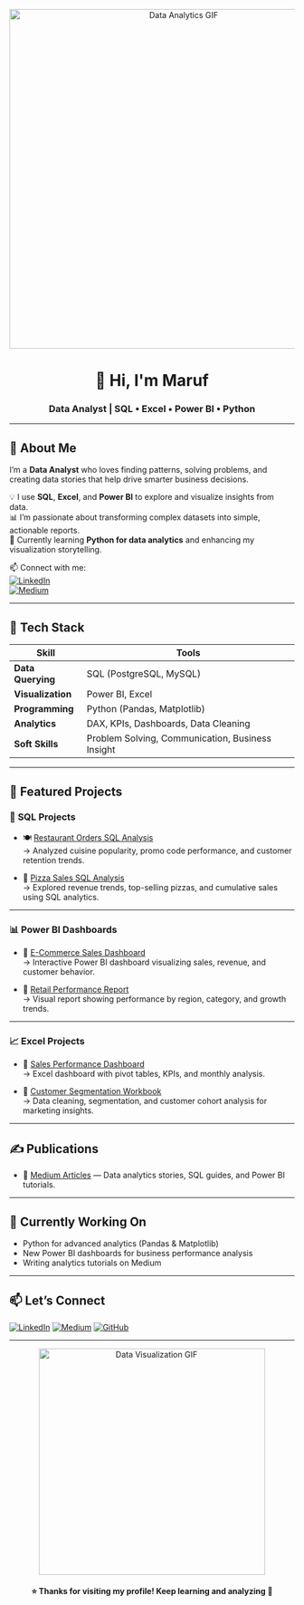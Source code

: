 <!-- Profile Header GIF -->
<p align="center">
  <img src="https://media.giphy.com/media/26tn33aiTi1jkl6H6/giphy.gif" width="600" alt="Data Analytics GIF">
</p>

<h1 align="center">👋 Hi, I'm Maruf</h1>
<h3 align="center">Data Analyst | SQL • Excel • Power BI • Python</h3>

---

## 🧠 About Me  
I’m a **Data Analyst** who loves finding patterns, solving problems, and creating data stories that help drive smarter business decisions.  

💡 I use **SQL**, **Excel**, and **Power BI** to explore and visualize insights from data.  
📊 I’m passionate about transforming complex datasets into simple, actionable reports.  
🚀 Currently learning **Python for data analytics** and enhancing my visualization storytelling.  

📫 Connect with me:  
[![LinkedIn](https://img.shields.io/badge/LinkedIn-Maruf-blue?logo=linkedin)](https://www.linkedin.com/in/marufanalysis)  
[![Medium](https://img.shields.io/badge/Medium-@marufanalysis-black?logo=medium)](https://medium.com/@marufanalysis)

---

## 🧰 Tech Stack

| Skill | Tools |
|--------|--------|
| **Data Querying** | SQL (PostgreSQL, MySQL) |
| **Visualization** | Power BI, Excel |
| **Programming** | Python (Pandas, Matplotlib) |
| **Analytics** | DAX, KPIs, Dashboards, Data Cleaning |
| **Soft Skills** | Problem Solving, Communication, Business Insight |

---

## 📂 Featured Projects  

### 🧩 **SQL Projects**
- 🍽️ [Restaurant Orders SQL Analysis](https://github.com/marufanalysis/restaurant_orders_sql_analysis)  
  → Analyzed cuisine popularity, promo code performance, and customer retention trends.  

- 🍕 [Pizza Sales SQL Analysis](https://github.com/marufanalysis/pizza_sales_sql_analysis)  
  → Explored revenue trends, top-selling pizzas, and cumulative sales using SQL analytics.

---

### 📊 **Power BI Dashboards**
- 🛒 [E-Commerce Sales Dashboard](https://github.com/marufanalysis/powerbi_ecommerce_dashboard)  
  → Interactive Power BI dashboard visualizing sales, revenue, and customer behavior.  

- 🏬 [Retail Performance Report](https://github.com/marufanalysis/powerbi_retail_report)  
  → Visual report showing performance by region, category, and growth trends.

---

### 📈 **Excel Projects**
- 💼 [Sales Performance Dashboard](https://github.com/marufanalysis/excel_sales_dashboard)  
  → Excel dashboard with pivot tables, KPIs, and monthly analysis.  

- 👥 [Customer Segmentation Workbook](https://github.com/marufanalysis/excel_customer_segmentation)  
  → Data cleaning, segmentation, and customer cohort analysis for marketing insights.

---

## ✍️ Publications
- 🧾 [Medium Articles](https://medium.com/@marufanalysis) — Data analytics stories, SQL guides, and Power BI tutorials.

---

## 🌱 Currently Working On
- Python for advanced analytics (Pandas & Matplotlib)  
- New Power BI dashboards for business performance analysis  
- Writing analytics tutorials on Medium  

---

## 📫 Let’s Connect
[![LinkedIn](https://img.shields.io/badge/LinkedIn-Maruf-blue?logo=linkedin)](https://www.linkedin.com/in/marufanalysis)
[![Medium](https://img.shields.io/badge/Medium-@marufanalysis-black?logo=medium)](https://medium.com/@marufanalysis)
[![GitHub](https://img.shields.io/badge/GitHub-marufanalysis-gray?logo=github)](https://github.com/marufanalysis)

---

<p align="center">
  <img src="https://media.giphy.com/media/qgQUggAC3Pfv687qPC/giphy.gif" width="400" alt="Data Visualization GIF">
</p>

<h4 align="center">⭐ Thanks for visiting my profile! Keep learning and analyzing 🚀</h4>
